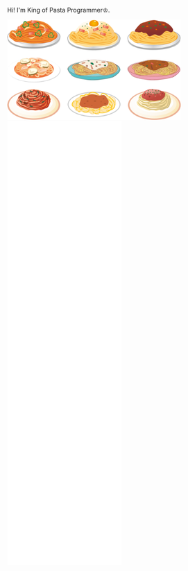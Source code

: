<p align="center">
	<p>Hi! I'm King of Pasta Programmer♔.</p>
	<div>
		<img src="https://github.com/Mr-peipei/Mr-peipei/blob/main/pasta.png" alt="Pasta" width="400px">
	</div>
  <a href="https://metrics.lecoq.io/about/Mr-peipei"><img src="https://github.com/Mr-peipei/Mr-peipei/blob/main/github-metrics.svg" alt="Metrics"></a>
</p>
